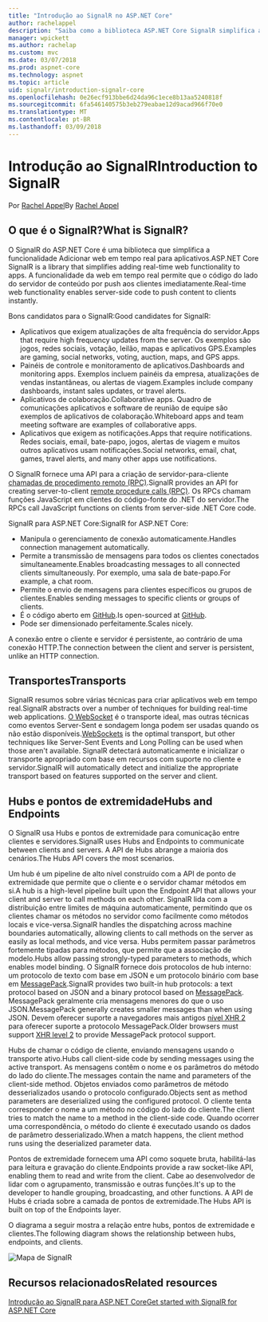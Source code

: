 ```yaml
---
title: "Introdução ao SignalR no ASP.NET Core"
author: rachelappel
description: "Saiba como a biblioteca ASP.NET Core SignalR simplifica a adição de funcionalidade da web em tempo real para aplicativos."
manager: wpickett
ms.author: rachelap
ms.custom: mvc
ms.date: 03/07/2018
ms.prod: aspnet-core
ms.technology: aspnet
ms.topic: article
uid: signalr/introduction-signalr-core
ms.openlocfilehash: 0e26ecf913bbe6d24da96c1ece8b13aa5240818f
ms.sourcegitcommit: 6fa546140575b3eb279eabae12d9acad966f70e0
ms.translationtype: MT
ms.contentlocale: pt-BR
ms.lasthandoff: 03/09/2018
---
```

# <a name="introduction-to-signalr"></a><span data-ttu-id="a47e5-103">Introdução ao SignalR</span><span class="sxs-lookup"><span data-stu-id="a47e5-103">Introduction to SignalR</span></span>

<span data-ttu-id="a47e5-104">Por [Rachel Appel](https://twitter.com/rachelappel)</span><span class="sxs-lookup"><span data-stu-id="a47e5-104">By [Rachel Appel](https://twitter.com/rachelappel)</span></span>

## <a name="what-is-signalr"></a><span data-ttu-id="a47e5-105">O que é o SignalR?</span><span class="sxs-lookup"><span data-stu-id="a47e5-105">What is SignalR?</span></span>

<span data-ttu-id="a47e5-106">O SignalR do ASP.NET Core é uma biblioteca que simplifica a funcionalidade Adicionar web em tempo real para aplicativos.</span><span class="sxs-lookup"><span data-stu-id="a47e5-106">ASP.NET Core SignalR is a library that simplifies adding real-time web functionality to apps.</span></span> <span data-ttu-id="a47e5-107">A funcionalidade da web em tempo real permite que o código do lado do servidor de conteúdo por push aos clientes imediatamente.</span><span class="sxs-lookup"><span data-stu-id="a47e5-107">Real-time web functionality enables server-side code to push content to clients instantly.</span></span>

<span data-ttu-id="a47e5-108">Bons candidatos para o SignalR:</span><span class="sxs-lookup"><span data-stu-id="a47e5-108">Good candidates for SignalR:</span></span>

* <span data-ttu-id="a47e5-109">Aplicativos que exigem atualizações de alta frequência do servidor.</span><span class="sxs-lookup"><span data-stu-id="a47e5-109">Apps that require high frequency updates from the server.</span></span> <span data-ttu-id="a47e5-110">Os exemplos são jogos, redes sociais, votação, leilão, mapas e aplicativos GPS.</span><span class="sxs-lookup"><span data-stu-id="a47e5-110">Examples are gaming, social networks, voting, auction, maps, and GPS apps.</span></span>
* <span data-ttu-id="a47e5-111">Painéis de controle e monitoramento de aplicativos.</span><span class="sxs-lookup"><span data-stu-id="a47e5-111">Dashboards and monitoring apps.</span></span> <span data-ttu-id="a47e5-112">Exemplos incluem painéis da empresa, atualizações de vendas instantâneas, ou alertas de viagem.</span><span class="sxs-lookup"><span data-stu-id="a47e5-112">Examples include company dashboards, instant sales updates, or travel alerts.</span></span>
* <span data-ttu-id="a47e5-113">Aplicativos de colaboração.</span><span class="sxs-lookup"><span data-stu-id="a47e5-113">Collaborative apps.</span></span> <span data-ttu-id="a47e5-114">Quadro de comunicações aplicativos e software de reunião de equipe são exemplos de aplicativos de colaboração.</span><span class="sxs-lookup"><span data-stu-id="a47e5-114">Whiteboard apps and team meeting software are examples of collaborative apps.</span></span>
* <span data-ttu-id="a47e5-115">Aplicativos que exigem as notificações.</span><span class="sxs-lookup"><span data-stu-id="a47e5-115">Apps that require notifications.</span></span> <span data-ttu-id="a47e5-116">Redes sociais, email, bate-papo, jogos, alertas de viagem e muitos outros aplicativos usam notificações.</span><span class="sxs-lookup"><span data-stu-id="a47e5-116">Social networks, email, chat, games, travel alerts, and many other apps use notifications.</span></span>

<span data-ttu-id="a47e5-117">O SignalR fornece uma API para a criação de servidor-para-cliente [chamadas de procedimento remoto (RPC)](https://wikipedia.org/wiki/Remote_procedure_call).</span><span class="sxs-lookup"><span data-stu-id="a47e5-117">SignalR provides an API for creating server-to-client [remote procedure calls (RPC)](https://wikipedia.org/wiki/Remote_procedure_call).</span></span> <span data-ttu-id="a47e5-118">Os RPCs chamam funções JavaScript em clientes do código-fonte do .NET do servidor.</span><span class="sxs-lookup"><span data-stu-id="a47e5-118">The RPCs call JavaScript functions on clients from server-side .NET Core code.</span></span>

<span data-ttu-id="a47e5-119">SignalR para ASP.NET Core:</span><span class="sxs-lookup"><span data-stu-id="a47e5-119">SignalR for ASP.NET Core:</span></span>

* <span data-ttu-id="a47e5-120">Manipula o gerenciamento de conexão automaticamente.</span><span class="sxs-lookup"><span data-stu-id="a47e5-120">Handles connection management automatically.</span></span>
* <span data-ttu-id="a47e5-121">Permite a transmissão de mensagens para todos os clientes conectados simultaneamente.</span><span class="sxs-lookup"><span data-stu-id="a47e5-121">Enables broadcasting messages to all connected clients simultaneously.</span></span> <span data-ttu-id="a47e5-122">Por exemplo, uma sala de bate-papo.</span><span class="sxs-lookup"><span data-stu-id="a47e5-122">For example, a chat room.</span></span>
* <span data-ttu-id="a47e5-123">Permite o envio de mensagens para clientes específicos ou grupos de clientes.</span><span class="sxs-lookup"><span data-stu-id="a47e5-123">Enables sending messages to specific clients or groups of clients.</span></span>
* <span data-ttu-id="a47e5-124">É o código aberto em [GitHub](https://github.com/aspnet/SignalR).</span><span class="sxs-lookup"><span data-stu-id="a47e5-124">Is open-sourced at [GitHub](https://github.com/aspnet/SignalR).</span></span>
* <span data-ttu-id="a47e5-125">Pode ser dimensionado perfeitamente.</span><span class="sxs-lookup"><span data-stu-id="a47e5-125">Scales nicely.</span></span>

<span data-ttu-id="a47e5-126">A conexão entre o cliente e servidor é persistente, ao contrário de uma conexão HTTP.</span><span class="sxs-lookup"><span data-stu-id="a47e5-126">The connection between the client and server is persistent, unlike an HTTP connection.</span></span>

## <a name="transports"></a><span data-ttu-id="a47e5-127">Transportes</span><span class="sxs-lookup"><span data-stu-id="a47e5-127">Transports</span></span>

<span data-ttu-id="a47e5-128">SignalR resumos sobre várias técnicas para criar aplicativos web em tempo real.</span><span class="sxs-lookup"><span data-stu-id="a47e5-128">SignalR abstracts over a number of techniques for building real-time web applications.</span></span> <span data-ttu-id="a47e5-129">[O WebSocket](https://tools.ietf.org/html/rfc7118) é o transporte ideal, mas outras técnicas como eventos Server-Sent e sondagem longa podem ser usadas quando os não estão disponíveis.</span><span class="sxs-lookup"><span data-stu-id="a47e5-129">[WebSockets](https://tools.ietf.org/html/rfc7118) is the optimal transport, but other techniques like Server-Sent Events and Long Polling can be used when those aren't available.</span></span> <span data-ttu-id="a47e5-130">SignalR detectará automaticamente e inicializar o transporte apropriado com base em recursos com suporte no cliente e servidor.</span><span class="sxs-lookup"><span data-stu-id="a47e5-130">SignalR will automatically detect and initialize the appropriate transport based on features supported on the server and client.</span></span>

## <a name="hubs-and-endpoints"></a><span data-ttu-id="a47e5-131">Hubs e pontos de extremidade</span><span class="sxs-lookup"><span data-stu-id="a47e5-131">Hubs and Endpoints</span></span>

<span data-ttu-id="a47e5-132">O SignalR usa Hubs e pontos de extremidade para comunicação entre clientes e servidores.</span><span class="sxs-lookup"><span data-stu-id="a47e5-132">SignalR uses Hubs and Endpoints to communicate between clients and servers.</span></span> <span data-ttu-id="a47e5-133">A API de Hubs abrange a maioria dos cenários.</span><span class="sxs-lookup"><span data-stu-id="a47e5-133">The Hubs API covers the most scenarios.</span></span>

<span data-ttu-id="a47e5-134">Um hub é um pipeline de alto nível construído com a API de ponto de extremidade que permite que o cliente e o servidor chamar métodos em si.</span><span class="sxs-lookup"><span data-stu-id="a47e5-134">A hub is a high-level pipeline built upon the Endpoint API that allows your client and server to call methods on each other.</span></span> <span data-ttu-id="a47e5-135">SignalR lida com a distribuição entre limites de máquina automaticamente, permitindo que os clientes chamar os métodos no servidor como facilmente como métodos locais e vice-versa.</span><span class="sxs-lookup"><span data-stu-id="a47e5-135">SignalR handles the dispatching across machine boundaries automatically, allowing clients to call methods on the server as easily as local methods, and vice versa.</span></span> <span data-ttu-id="a47e5-136">Hubs permitem passar parâmetros fortemente tipadas para métodos, que permite que a associação de modelo.</span><span class="sxs-lookup"><span data-stu-id="a47e5-136">Hubs allow passing strongly-typed parameters to methods, which enables model binding.</span></span> <span data-ttu-id="a47e5-137">O SignalR fornece dois protocolos de hub interno: um protocolo de texto com base em JSON e um protocolo binário com base em [MessagePack](https://msgpack.org/).</span><span class="sxs-lookup"><span data-stu-id="a47e5-137">SignalR provides two built-in hub protocols: a text protocol based on JSON and a binary protocol based on [MessagePack](https://msgpack.org/).</span></span>  <span data-ttu-id="a47e5-138">MessagePack geralmente cria mensagens menores do que o uso JSON.</span><span class="sxs-lookup"><span data-stu-id="a47e5-138">MessagePack generally creates smaller messages than when using JSON.</span></span> <span data-ttu-id="a47e5-139">Devem oferecer suporte a navegadores mais antigos [nível XHR 2](https://caniuse.com/#feat=xhr2) para oferecer suporte a protocolo MessagePack.</span><span class="sxs-lookup"><span data-stu-id="a47e5-139">Older browsers must support [XHR level 2](https://caniuse.com/#feat=xhr2) to provide MessagePack protocol support.</span></span>

<span data-ttu-id="a47e5-140">Hubs de chamar o código de cliente, enviando mensagens usando o transporte ativo.</span><span class="sxs-lookup"><span data-stu-id="a47e5-140">Hubs call client-side code by sending messages using the active transport.</span></span> <span data-ttu-id="a47e5-141">As mensagens contêm o nome e os parâmetros do método do lado do cliente.</span><span class="sxs-lookup"><span data-stu-id="a47e5-141">The messages contain the name and parameters of the client-side method.</span></span> <span data-ttu-id="a47e5-142">Objetos enviados como parâmetros de método desserializados usando o protocolo configurado.</span><span class="sxs-lookup"><span data-stu-id="a47e5-142">Objects sent as method parameters are deserialized using the configured protocol.</span></span> <span data-ttu-id="a47e5-143">O cliente tenta corresponder o nome a um método no código do lado do cliente.</span><span class="sxs-lookup"><span data-stu-id="a47e5-143">The client tries to match the name to a method in the client-side code.</span></span> <span data-ttu-id="a47e5-144">Quando ocorrer uma correspondência, o método do cliente é executado usando os dados de parâmetro desserializado.</span><span class="sxs-lookup"><span data-stu-id="a47e5-144">When a match happens, the client method runs using the deserialized parameter data.</span></span>

<span data-ttu-id="a47e5-145">Pontos de extremidade fornecem uma API como soquete bruta, habilitá-las para leitura e gravação do cliente.</span><span class="sxs-lookup"><span data-stu-id="a47e5-145">Endpoints provide a raw socket-like API, enabling them to read and write from the client.</span></span> <span data-ttu-id="a47e5-146">Cabe ao desenvolvedor de lidar com o agrupamento, transmissão e outras funções.</span><span class="sxs-lookup"><span data-stu-id="a47e5-146">It's up to the developer to handle grouping, broadcasting, and other functions.</span></span> <span data-ttu-id="a47e5-147">A API de Hubs é criada sobre a camada de pontos de extremidade.</span><span class="sxs-lookup"><span data-stu-id="a47e5-147">The Hubs API is built on top of the Endpoints layer.</span></span>

<span data-ttu-id="a47e5-148">O diagrama a seguir mostra a relação entre hubs, pontos de extremidade e clientes.</span><span class="sxs-lookup"><span data-stu-id="a47e5-148">The following diagram shows the relationship between hubs, endpoints, and clients.</span></span>

![Mapa de SignalR](introduction-signalr-core/_static/signalr-core-architecture.png)

## <a name="related-resources"></a><span data-ttu-id="a47e5-150">Recursos relacionados</span><span class="sxs-lookup"><span data-stu-id="a47e5-150">Related resources</span></span>

[<span data-ttu-id="a47e5-151">Introdução ao SignalR para ASP.NET Core</span><span class="sxs-lookup"><span data-stu-id="a47e5-151">Get started with SignalR for ASP.NET Core</span></span>](get-started-signalr-core)
